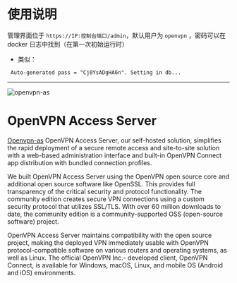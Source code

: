 # 使用说明

管理界面位于 `https://IP:控制台端口/admin`，默认用户为 `openvpn` ，密码可以在 docker 日志中找到（在第一次初始运行时）
- 类似：
```
 Auto-generated pass = "Cj0YsADgHA6n". Setting in db...
```
***

![openvpn-as](https://upload.wikimedia.org/wikipedia/commons/thumb/f/f5/OpenVPN_logo.svg/2560px-OpenVPN_logo.svg.png)
# OpenVPN Access Server

[Openvpn-as](https://openvpn.net/access-server/) OpenVPN Access Server, our self-hosted solution, simplifies the rapid deployment of a secure remote access and site-to-site solution with a web-based administration interface and built-in OpenVPN Connect app distribution with bundled connection profiles.

We built OpenVPN Access Server using the OpenVPN open source core and additional open source software like OpenSSL. This provides full transparency of the critical security and protocol functionality. The community edition creates secure VPN connections using a custom security protocol that utilizes SSL/TLS. With over 60 million downloads to date, the community edition is a community-supported OSS (open-source software) project.

OpenVPN Access Server maintains compatibility with the open source project, making the deployed VPN immediately usable with OpenVPN protocol-compatible software on various routers and operating systems, as well as Linux. The official OpenVPN Inc.- developed client, OpenVPN Connect, is available for Windows, macOS, Linux, and mobile OS (Android and iOS) environments.
